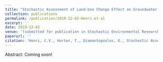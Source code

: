 ```yaml
---
title: "Stochastic Assessment of Land-Use Change Effect on Groundwater Quality"
collection: publications
permalink: /publication/2019-12-02-Henri-et-al
excerpt: ''
date: 2019-12-02
venue: '(submitted for publication in Stochastic Environmental Research and Risk Assessment)'
paperurl: ''
citation: 'Henri, C.V., Harter, T., Diamantopoulos, E., Stochastic Assessment of Land-Use Change Effect on Groundwater Quality, submitted in SERRA'
---
```


Abstract: Coming soon!

